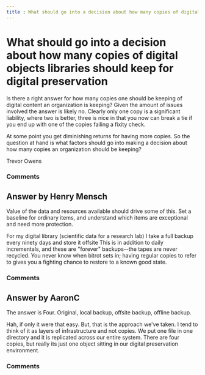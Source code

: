 ```yaml
---
title : What should go into a decision about how many copies of digital objects libraries should keep for digital preservation
---
```

What should go into a decision about how many copies of digital objects libraries should keep for digital preservation
=====================
Is there a right answer for how many copies one should be keeping of
digital content an organization is keeping? Given the amount of issues
involved the answer is likely no. Clearly only one copy is a significant
liability, where two is better, three is nice in that you now can break
a tie if you end up with one of the copies failing a fixity check.

At some point you get diminishing returns for having more copies. So the
question at hand is what factors should go into making a decision about
how many copies an organization should be keeping?

Trevor Owens

### Comments ###


Answer by Henry Mensch
----------------
Value of the data and resources available should drive some of this. Set
a baseline for ordinary items, and understand which items are
exceptional and need more protection.

For my digital library (scientific data for a research lab) I take a
full backup every ninety days and store it offsite This is in addition
to daily incrementals, and these are "forever" backups--the tapes are
never recycled. You never know when bitrot sets in; having regular
copies to refer to gives you a fighting chance to restore to a known
good state.

### Comments ###

Answer by AaronC
----------------
The answer is Four. Original, local backup, offsite backup, offline
backup.

Hah, if only it were that easy. But, that is the approach we've taken. I
tend to think of it as layers of infrastructure and not copies. We put
one file in one directory and it is replicated across our entire system.
There are four copies, but really its just one object sitting in our
digital preservation environment.

### Comments ###

